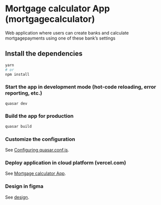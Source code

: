 # Mortgage calculator App (mortgagecalculator)

Web application where users can create banks and calculate mortgagepayments using one of these bank’s settings

## Install the dependencies
```bash
yarn
# or
npm install
```

### Start the app in development mode (hot-code reloading, error reporting, etc.)
```bash
quasar dev
```


### Build the app for production
```bash
quasar build
```

### Customize the configuration
See [Configuring quasar.conf.js](https://v1.quasar.dev/quasar-cli/quasar-conf-js).

### Deploy application in cloud platform (vercel.com)
See [Mortgage calculator App](https://mortgage-calculator-buid.vercel.app/#/).

### Design in figma
See [design](https://www.figma.com/file/mtpHW6Jj6d5byowgtEujBQ/ElifTech-Mortgage-Calculator?node-id=0%3A1).

